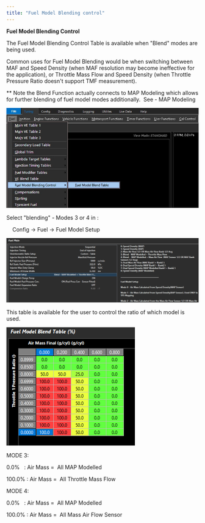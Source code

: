 ```yaml
---
title: "Fuel Model Blending control"
---
```


**Fuel Model Blending Control**&nbsp;


The Fuel Model Blending Control Table is available when "Blend" modes are being used. &nbsp;

Common uses for Fuel Model Blending would be when switching between MAF and Speed Density (when MAF resolution may become ineffective for the application), or Throttle Mass Flow and Speed Density (when Throttle Pressure Ratio doesn't support TMF measurement).&nbsp;


\*\* Note the Blend Function actually connects to MAP Modeling which allows for further blending of fuel model modes additionally.&nbsp; See - MAP Modeling


![Image](</img/AAAA113.jpg>)


Select "blending" - Modes 3 or 4 in :

&nbsp; &nbsp; Config -\> Fuel -\> Fuel Model Setup

![Image](</img/NewItem353.png>)


This table is available for the user to control the ratio of which model is used.&nbsp;


![Image](</img/NewItem183.png>)


MODE 3:

&#48;.0% &nbsp; : Air Mass =&nbsp; All MAP Modelled

&#49;00.0% : Air Mass =&nbsp; All Throttle Mass Flow


MODE 4:

&#48;.0% &nbsp; : Air Mass =&nbsp; All MAP Modelled

&#49;00.0% : Air Mass =&nbsp; All Mass Air Flow Sensor

